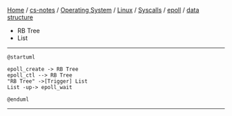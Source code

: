 [Home](https://mengxianbin.github.io) /
[cs-notes](https://mengxianbin.github.io/cs-notes/site) /
[Operating System](https://mengxianbin.github.io/cs-notes/site/Operating%20System) /
[Linux](https://mengxianbin.github.io/cs-notes/site/Operating%20System/Linux) /
[Syscalls](https://mengxianbin.github.io/cs-notes/site/Operating%20System/Linux/Syscalls) /
[epoll](https://mengxianbin.github.io/cs-notes/site/Operating%20System/Linux/Syscalls/epoll) /
[data structure](https://mengxianbin.github.io/cs-notes/site/Operating%20System/Linux/Syscalls/epoll/data%20structure)

* RB Tree
* List

---

```puml
@startuml

epoll_create -> RB Tree
epoll_ctl --> RB Tree
"RB Tree" ->[Trigger] List
List -up-> epoll_wait

@enduml
```

---
